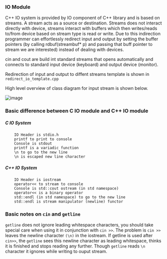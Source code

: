 ### IO Module
C++ IO system is provided by IO component of C++ library and is based on streams. A stream acts as a source or destination. Streams does not interact directly with device, streams interact with buffers which then writes/reads to/from device based on stream type is read or write. Due to this indirection programmer can effortlessly redirect input and output by setting the buffer pointers (by calling rdbuf(streambuf* p) and passing that buff pointer to stream we are interested) instead of dealing with devices.

cin and cout are build int standard streams that opens automatically and connects to standard input device (keyboard) and output device (monitor).

Redirection of input and output to diffent streams template is shown in `redirect_io_template.cpp`

High level overview of class diagram for input stream is shown below.

![image](https://user-images.githubusercontent.com/10434795/150637407-8987bb13-01b9-42a9-8855-64bdbea4c618.png)


### Basic difference between C IO module and C++ IO module
#####  C IO System <br>
        IO Header is stdio.h
        printf to print to console
        Console is stdout
        printf is a variadic function
        \n to go to the new line
        \n is escaped new line character


  ##### C++ IO System <br>
        IO Header is iostream 
        operator<< to stream to console
        Console is std::cout ostream (in std namespace)
        operator<< is a binary operator
        std::endl (in std namespace) to go to the new line
        std::endl is stream manipulator (newline) functor

### Basic notes on `cin` and `getline`
`getline` does not ignore leading whitespace characters, you should take special care when using it in conjunction with `cin >>`. The problem is `cin >>` leaves the newline character `(\n)` in the iostream.  If getline is used after `cin>>`, the `getline` sees this newline character as leading whitespace, thinks it is finished and stops
reading any further. Though `getline` reads `\n` character it ignores while writing to ouput stream.
